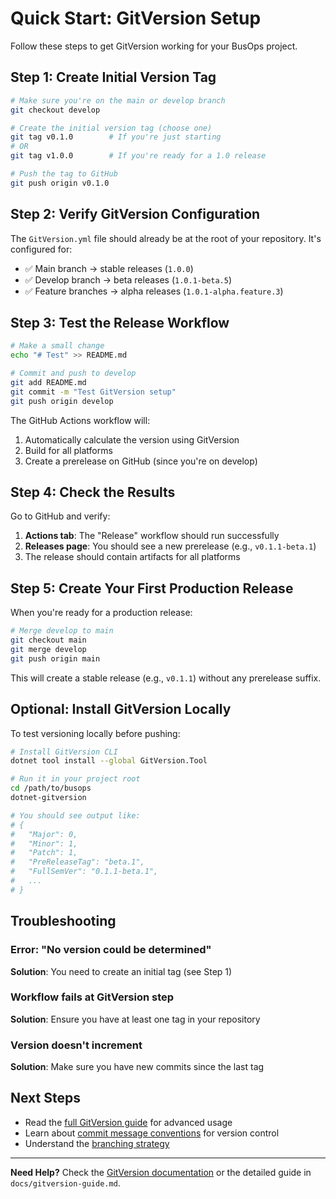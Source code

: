 # Quick Start: GitVersion Setup

Follow these steps to get GitVersion working for your BusOps project.

## Step 1: Create Initial Version Tag

```bash
# Make sure you're on the main or develop branch
git checkout develop

# Create the initial version tag (choose one)
git tag v0.1.0        # If you're just starting
# OR
git tag v1.0.0        # If you're ready for a 1.0 release

# Push the tag to GitHub
git push origin v0.1.0
```

## Step 2: Verify GitVersion Configuration

The `GitVersion.yml` file should already be at the root of your repository. It's configured for:
- ✅ Main branch → stable releases (`1.0.0`)
- ✅ Develop branch → beta releases (`1.0.1-beta.5`)
- ✅ Feature branches → alpha releases (`1.0.1-alpha.feature.3`)

## Step 3: Test the Release Workflow

```bash
# Make a small change
echo "# Test" >> README.md

# Commit and push to develop
git add README.md
git commit -m "Test GitVersion setup"
git push origin develop
```

The GitHub Actions workflow will:
1. Automatically calculate the version using GitVersion
2. Build for all platforms
3. Create a prerelease on GitHub (since you're on develop)

## Step 4: Check the Results

Go to GitHub and verify:
1. **Actions tab**: The "Release" workflow should run successfully
2. **Releases page**: You should see a new prerelease (e.g., `v0.1.1-beta.1`)
3. The release should contain artifacts for all platforms

## Step 5: Create Your First Production Release

When you're ready for a production release:

```bash
# Merge develop to main
git checkout main
git merge develop
git push origin main
```

This will create a stable release (e.g., `v0.1.1`) without any prerelease suffix.

## Optional: Install GitVersion Locally

To test versioning locally before pushing:

```bash
# Install GitVersion CLI
dotnet tool install --global GitVersion.Tool

# Run it in your project root
cd /path/to/busops
dotnet-gitversion

# You should see output like:
# {
#   "Major": 0,
#   "Minor": 1,
#   "Patch": 1,
#   "PreReleaseTag": "beta.1",
#   "FullSemVer": "0.1.1-beta.1",
#   ...
# }
```

## Troubleshooting

### Error: "No version could be determined"
**Solution**: You need to create an initial tag (see Step 1)

### Workflow fails at GitVersion step
**Solution**: Ensure you have at least one tag in your repository

### Version doesn't increment
**Solution**: Make sure you have new commits since the last tag

## Next Steps

- Read the [full GitVersion guide](gitversion-guide.md) for advanced usage
- Learn about [commit message conventions](gitversion-guide.md#version-bump-via-commit-messages) for version control
- Understand the [branching strategy](gitversion-guide.md#branching-strategy--version-behavior)

---

**Need Help?** Check the [GitVersion documentation](https://gitversion.net/docs/) or the detailed guide in `docs/gitversion-guide.md`.
